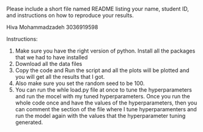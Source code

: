 Please include a short file named README listing your name, student ID, and instructions on how to reproduce your results.

Hiva Mohammadzadeh
3036919598


Instructions: 
1. Make sure you have the right version of python. Install all the packages that we had to have installed 
2. Download all the data files 
3. Copy the code and Run the script and all the plots will be plotted and you will get all the results that I got. 
4. Also make sure you set the random seed to be 100. 
5. You can run the whle load.py file at once to tune the hyperparameters and run the mocel with my tuned hyperparameters. Once you run the whole code once and have the values of the hyperparameters, then you can comment the section of the file where I tune hyperparamenters and run the model again with the values that the hyperparameter tuning generated. 
